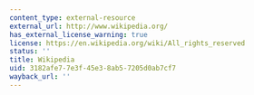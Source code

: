 ```yaml
---
content_type: external-resource
external_url: http://www.wikipedia.org/
has_external_license_warning: true
license: https://en.wikipedia.org/wiki/All_rights_reserved
status: ''
title: Wikipedia
uid: 3182afe7-7e3f-45e3-8ab5-7205d0ab7cf7
wayback_url: ''
---
```

